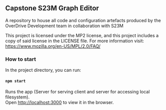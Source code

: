 ## Capstone S23M Graph Editor
A repository to house all code and configuration artefacts produced by the OverDrive Development team in collaboration with S23M

This project is licensed under the MP2 license, and this project includes a copy of said license in the LICENSE file. For more information visit: https://www.mozilla.org/en-US/MPL/2.0/FAQ/


### How to start

In the project directory, you can run:

#### `npm start`

Runs the app (Server for serving client and server for accessing local filesystem).<br />
Open [http://localhost:3000](http://localhost:3000) to view it in the browser.
